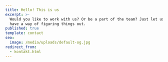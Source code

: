 ```yaml
---
title: Hello! This is us
excerpt: >-
  Would you like to work with us? Or be a part of the team? Just let us know. We
  have a way of figuring things out. 
published: true
template: contact
seo:
  image: /media/uploads/default-og.jpg
redirect_from:
  - kontakt.html
---
```



